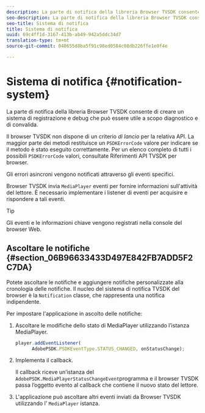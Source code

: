 ```yaml
---
description: La parte di notifica della libreria Browser TVSDK consente di creare un sistema di registrazione e debug che può essere utile a scopo diagnostico e di convalida.
seo-description: La parte di notifica della libreria Browser TVSDK consente di creare un sistema di registrazione e debug che può essere utile a scopo diagnostico e di convalida.
seo-title: Sistema di notifica
title: Sistema di notifica
uuid: 69c4ff1d-3167-413b-ab49-942a5ddc34d7
translation-type: tm+mt
source-git-commit: 040655d8ba5f91c98ed0584c08db226ffe1e0f4e

---
```



# Sistema di notifica {#notification-system}

La parte di notifica della libreria Browser TVSDK consente di creare un sistema di registrazione e debug che può essere utile a scopo diagnostico e di convalida.

<!--<a id="section_EC5DBE8DDA434B70A01FA2F3EF4618BD"></a>-->

Il browser TVSDK non dispone di un criterio *di lancio* per la relativa API. La maggior parte dei metodi restituisce un `PSDKErrorCode` valore per indicare se il metodo è stato eseguito correttamente. Per un elenco completo di tutti i possibili `PSDKErrorCode` valori, consultate Riferimenti API TVSDK per browser.

Gli errori asincroni vengono notificati attraverso gli eventi specifici.

Browser TVSDK invia `MediaPlayer` eventi per fornire informazioni sull&#39;attività del lettore. È necessario implementare i listener di eventi per acquisire e rispondere a tali eventi.

>[!TIP]
>
>Gli eventi e le informazioni chiave vengono registrati nella console del browser Web.

## Ascoltare le notifiche {#section_06B96633433D497E842FB7ADD5F2C7DA}

Potete ascoltare le notifiche e aggiungere notifiche personalizzate alla cronologia delle notifiche. Il nucleo del sistema di notifica TVSDK del browser è la `Notification` classe, che rappresenta una notifica indipendente.

Per impostare l&#39;applicazione in ascolto delle notifiche:

1. Ascoltare le modifiche dello stato di MediaPlayer utilizzando l’istanza MediaPlayer.

   ```js
   player.addEventListener( 
         AdobePSDK.PSDKEventType.STATUS_CHANGED, onStatusChange);
   ```

1. Implementa il callback.

   Il callback riceve un’istanza del `AdobePSDK.MediaPlayerStatusChangeEvent`programma e il browser TVSDK passa l’oggetto evento al callback che contiene il nuovo stato del lettore.
1. L&#39;applicazione può ascoltare altri eventi inviati da Browser TVSDK utilizzando l&#39; `MediaPlayer` istanza.

